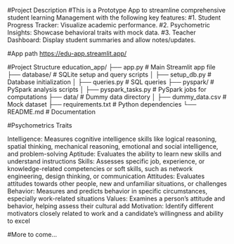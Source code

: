 #Project Description
#This is a Prototype App to streamline comprehensive student learning Management with the following key features:
#1. Student Progress Tracker: Visualize academic performance.
#2. Psychometric Insights: Showcase behavioral traits with mock data.
#3. Teacher Dashboard: Display student summaries and allow notes/updates. 

#App path 
https://edu-app.streamlit.app/

#Project Structure 
education_app/
├── app.py                 # Main Streamlit app file
├── database/              # SQLite setup and query scripts
│   ├── setup_db.py        # Database initialization
│   ├── queries.py         # SQL queries
├── pyspark/               # PySpark analysis scripts
│   ├── pyspark_tasks.py   # PySpark jobs for computations
├── data/                  # Dummy data directory
│   ├── dummy_data.csv     # Mock dataset
├── requirements.txt       # Python dependencies
└── README.md              # Documentation

#Psychometrics Traits 

Intelligence: Measures cognitive intelligence skills like logical reasoning, spatial thinking, mechanical reasoning, emotional and social intelligence, and problem-solving
Aptitude: Evaluates the ability to learn new skills and understand instructions
Skills: Assesses specific job, experience, or knowledge-related competencies or soft skills, such as network engineering, design thinking, or communication
Attitudes: Evaluates attitudes towards other people, new and unfamiliar situations, or challenges
Behavior: Measures and predicts behavior in specific circumstances, especially work-related situations
Values: Examines a person’s attitude and behavior, helping assess their cultural add
Motivation: Identify different motivators closely related to work and a candidate’s willingness and ability to excel

#More to come...
